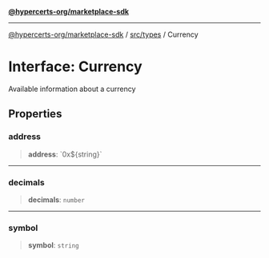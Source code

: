 [**@hypercerts-org/marketplace-sdk**](../../../README.md)

***

[@hypercerts-org/marketplace-sdk](../../../README.md) / [src/types](../README.md) / Currency

# Interface: Currency

Available information about a currency

## Properties

### address

> **address**: \`0x$\{string\}\`

***

### decimals

> **decimals**: `number`

***

### symbol

> **symbol**: `string`
